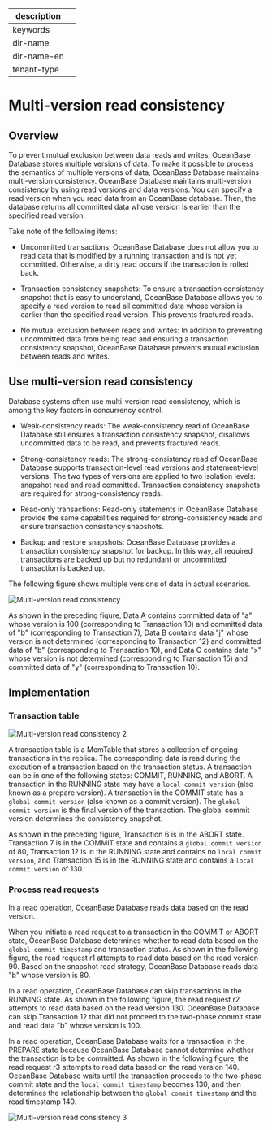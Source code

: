 |description||
|---|---|
|keywords||
|dir-name||
|dir-name-en||
|tenant-type||

# Multi-version read consistency

## Overview

To prevent mutual exclusion between data reads and writes, OceanBase Database stores multiple versions of data. To make it possible to process the semantics of multiple versions of data, OceanBase Database maintains multi-version consistency. OceanBase Database maintains multi-version consistency by using read versions and data versions. You can specify a read version when you read data from an OceanBase database. Then, the database returns all committed data whose version is earlier than the specified read version.

Take note of the following items:

* Uncommitted transactions: OceanBase Database does not allow you to read data that is modified by a running transaction and is not yet committed. Otherwise, a dirty read occurs if the transaction is rolled back.

* Transaction consistency snapshots: To ensure a transaction consistency snapshot that is easy to understand, OceanBase Database allows you to specify a read version to read all committed data whose version is earlier than the specified read version. This prevents fractured reads.

* No mutual exclusion between reads and writes: In addition to preventing uncommitted data from being read and ensuring a transaction consistency snapshot, OceanBase Database prevents mutual exclusion between reads and writes.

## Use multi-version read consistency

Database systems often use multi-version read consistency, which is among the key factors in concurrency control.

* Weak-consistency reads: The weak-consistency read of OceanBase Database still ensures a transaction consistency snapshot, disallows uncommitted data to be read, and prevents fractured reads.

* Strong-consistency reads: The strong-consistency read of OceanBase Database supports transaction-level read versions and statement-level versions. The two types of versions are applied to two isolation levels: snapshot read and read committed. Transaction consistency snapshots are required for strong-consistency reads.

* Read-only transactions: Read-only statements in OceanBase Database provide the same capabilities required for strong-consistency reads and ensure transaction consistency snapshots.

* Backup and restore snapshots: OceanBase Database provides a transaction consistency snapshot for backup. In this way, all required transactions are backed up but no redundant or uncommitted transaction is backed up.

The following figure shows multiple versions of data in actual scenarios.

![Multi-version read consistency](https://obbusiness-private.oss-cn-shanghai.aliyuncs.com/doc/img/observer-enterprise/V4.2.1/EN_US/700.reference/100.oceanbase-database-concepts/use-mvcr.png)

As shown in the preceding figure, Data A contains committed data of "a" whose version is 100 (corresponding to Transaction 10) and committed data of "b" (corresponding to Transaction 7), Data B contains data "j" whose version is not determined (corresponding to Transaction 12) and committed data of "b" (corresponding to Transaction 10), and Data C contains data "x" whose version is not determined (corresponding to Transaction 15) and committed data of "y" (corresponding to Transaction 10).

## Implementation

### Transaction table

![Multi-version read consistency 2](https://obbusiness-private.oss-cn-shanghai.aliyuncs.com/doc/img/observer-enterprise/V4.2.1/EN_US/700.reference/100.oceanbase-database-concepts/transaction-table.png)

A transaction table is a MemTable that stores a collection of ongoing transactions in the replica. The corresponding data is read during the execution of a transaction based on the transaction status. A transaction can be in one of the following states: COMMIT, RUNNING, and ABORT. A transaction in the RUNNING state may have a `local commit version` (also known as a prepare version). A transaction in the COMMIT state has a `global commit version` (also known as a commit version). The `global commit version` is the final version of the transaction. The global commit version determines the consistency snapshot.

As shown in the preceding figure, Transaction 6 is in the ABORT state. Transaction 7 is in the COMMIT state and contains a `global commit version` of 80, Transaction 12 is in the RUNNING state and contains no `local commit version`, and Transaction 15 is in the RUNNING state and contains a `local commit version` of 130.

### Process read requests

In a read operation, OceanBase Database reads data based on the read version.

When you initiate a read request to a transaction in the COMMIT or ABORT state, OceanBase Database determines whether to read data based on the `global commit timestamp` and transaction status. As shown in the following figure, the read request r1 attempts to read data based on the read version 90. Based on the snapshot read strategy, OceanBase Database reads data "b" whose version is 80.

In a read operation, OceanBase Database can skip transactions in the RUNNING state. As shown in the following figure, the read request r2 attempts to read data based on the read version 130. OceanBase Database can skip Transaction 12 that did not proceed to the two-phase commit state and read data "b" whose version is 100.

In a read operation, OceanBase Database waits for a transaction in the PREPARE state because OceanBase Database cannot determine whether the transaction is to be committed. As shown in the following figure, the read request r3 attempts to read data based on the read version 140. OceanBase Database waits until the transaction proceeds to the two-phase commit state and the `local commit timestamp` becomes 130, and then determines the relationship between the `global commit timestamp` and the read timestamp 140.

![Multi-version read consistency 3](https://obbusiness-private.oss-cn-shanghai.aliyuncs.com/doc/img/observer-enterprise/V4.2.1/EN_US/700.reference/100.oceanbase-database-concepts/%E5%86%85%E6%A0%B821.png)
